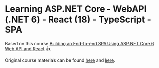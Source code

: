 # Learning ASP.NET Core - WebAPI (.NET 6) - React (18) - TypeScript - SPA

Based on this course [Building an End-to-end SPA Using ASP.NET Core 6 Web API and React](https://app.pluralsight.com/library/courses/asp-dot-net-core-6-web-api-react-building-end-to-end-spa/table-of-contents) :+1:.

Original course materials can be found [here](https://app.pluralsight.com/library/courses/asp-dot-net-core-6-web-api-react-building-end-to-end-spa/exercise-files) and [here](https://github.com/RolandGuijt/ps-globomantics-webapi-react).
